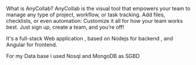 What is AnyCollab?
AnyCollab is the visual tool that empowers your team to manage any type of project, workflow, or task tracking.
Add files, checklists, or even automation: Customize it all for how your team works best.
Just sign up, create a team, and you’re off!

It's a full-stack Web application  , based on Nodejs for backend , and Angular for frontend.

For my Data base i used Nosql and MongoDB as SGBD 
